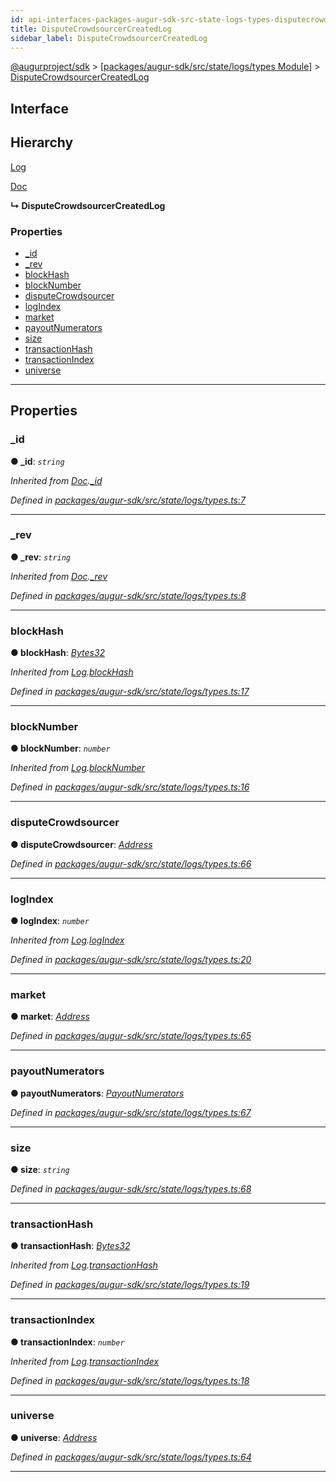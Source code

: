 ```yaml
---
id: api-interfaces-packages-augur-sdk-src-state-logs-types-disputecrowdsourcercreatedlog
title: DisputeCrowdsourcerCreatedLog
sidebar_label: DisputeCrowdsourcerCreatedLog
---
```


[@augurproject/sdk](api-readme.md) > [[packages/augur-sdk/src/state/logs/types Module]](api-modules-packages-augur-sdk-src-state-logs-types-module.md) > [DisputeCrowdsourcerCreatedLog](api-interfaces-packages-augur-sdk-src-state-logs-types-disputecrowdsourcercreatedlog.md)

## Interface

## Hierarchy

 [Log](api-interfaces-packages-augur-sdk-src-state-logs-types-log.md)

 [Doc](api-interfaces-packages-augur-sdk-src-state-logs-types-doc.md)

**↳ DisputeCrowdsourcerCreatedLog**

### Properties

* [_id](api-interfaces-packages-augur-sdk-src-state-logs-types-disputecrowdsourcercreatedlog.md#_id)
* [_rev](api-interfaces-packages-augur-sdk-src-state-logs-types-disputecrowdsourcercreatedlog.md#_rev)
* [blockHash](api-interfaces-packages-augur-sdk-src-state-logs-types-disputecrowdsourcercreatedlog.md#blockhash)
* [blockNumber](api-interfaces-packages-augur-sdk-src-state-logs-types-disputecrowdsourcercreatedlog.md#blocknumber)
* [disputeCrowdsourcer](api-interfaces-packages-augur-sdk-src-state-logs-types-disputecrowdsourcercreatedlog.md#disputecrowdsourcer)
* [logIndex](api-interfaces-packages-augur-sdk-src-state-logs-types-disputecrowdsourcercreatedlog.md#logindex)
* [market](api-interfaces-packages-augur-sdk-src-state-logs-types-disputecrowdsourcercreatedlog.md#market)
* [payoutNumerators](api-interfaces-packages-augur-sdk-src-state-logs-types-disputecrowdsourcercreatedlog.md#payoutnumerators)
* [size](api-interfaces-packages-augur-sdk-src-state-logs-types-disputecrowdsourcercreatedlog.md#size)
* [transactionHash](api-interfaces-packages-augur-sdk-src-state-logs-types-disputecrowdsourcercreatedlog.md#transactionhash)
* [transactionIndex](api-interfaces-packages-augur-sdk-src-state-logs-types-disputecrowdsourcercreatedlog.md#transactionindex)
* [universe](api-interfaces-packages-augur-sdk-src-state-logs-types-disputecrowdsourcercreatedlog.md#universe)

---

## Properties

<a id="_id"></a>

###  _id

**● _id**: *`string`*

*Inherited from [Doc](api-interfaces-packages-augur-sdk-src-state-logs-types-doc.md).[_id](api-interfaces-packages-augur-sdk-src-state-logs-types-doc.md#_id)*

*Defined in [packages/augur-sdk/src/state/logs/types.ts:7](https://github.com/AugurProject/augur/blob/b4365d6894/packages/augur-sdk/src/state/logs/types.ts#L7)*

___
<a id="_rev"></a>

###  _rev

**● _rev**: *`string`*

*Inherited from [Doc](api-interfaces-packages-augur-sdk-src-state-logs-types-doc.md).[_rev](api-interfaces-packages-augur-sdk-src-state-logs-types-doc.md#_rev)*

*Defined in [packages/augur-sdk/src/state/logs/types.ts:8](https://github.com/AugurProject/augur/blob/b4365d6894/packages/augur-sdk/src/state/logs/types.ts#L8)*

___
<a id="blockhash"></a>

###  blockHash

**● blockHash**: *[Bytes32](api-modules-packages-augur-sdk-src-state-logs-types-module.md#bytes32)*

*Inherited from [Log](api-interfaces-packages-augur-sdk-src-state-logs-types-log.md).[blockHash](api-interfaces-packages-augur-sdk-src-state-logs-types-log.md#blockhash)*

*Defined in [packages/augur-sdk/src/state/logs/types.ts:17](https://github.com/AugurProject/augur/blob/b4365d6894/packages/augur-sdk/src/state/logs/types.ts#L17)*

___
<a id="blocknumber"></a>

###  blockNumber

**● blockNumber**: *`number`*

*Inherited from [Log](api-interfaces-packages-augur-sdk-src-state-logs-types-log.md).[blockNumber](api-interfaces-packages-augur-sdk-src-state-logs-types-log.md#blocknumber)*

*Defined in [packages/augur-sdk/src/state/logs/types.ts:16](https://github.com/AugurProject/augur/blob/b4365d6894/packages/augur-sdk/src/state/logs/types.ts#L16)*

___
<a id="disputecrowdsourcer"></a>

###  disputeCrowdsourcer

**● disputeCrowdsourcer**: *[Address](api-modules-packages-augur-sdk-src-state-logs-types-module.md#address)*

*Defined in [packages/augur-sdk/src/state/logs/types.ts:66](https://github.com/AugurProject/augur/blob/b4365d6894/packages/augur-sdk/src/state/logs/types.ts#L66)*

___
<a id="logindex"></a>

###  logIndex

**● logIndex**: *`number`*

*Inherited from [Log](api-interfaces-packages-augur-sdk-src-state-logs-types-log.md).[logIndex](api-interfaces-packages-augur-sdk-src-state-logs-types-log.md#logindex)*

*Defined in [packages/augur-sdk/src/state/logs/types.ts:20](https://github.com/AugurProject/augur/blob/b4365d6894/packages/augur-sdk/src/state/logs/types.ts#L20)*

___
<a id="market"></a>

###  market

**● market**: *[Address](api-modules-packages-augur-sdk-src-state-logs-types-module.md#address)*

*Defined in [packages/augur-sdk/src/state/logs/types.ts:65](https://github.com/AugurProject/augur/blob/b4365d6894/packages/augur-sdk/src/state/logs/types.ts#L65)*

___
<a id="payoutnumerators"></a>

###  payoutNumerators

**● payoutNumerators**: *[PayoutNumerators](api-modules-packages-augur-sdk-src-state-logs-types-module.md#payoutnumerators)*

*Defined in [packages/augur-sdk/src/state/logs/types.ts:67](https://github.com/AugurProject/augur/blob/b4365d6894/packages/augur-sdk/src/state/logs/types.ts#L67)*

___
<a id="size"></a>

###  size

**● size**: *`string`*

*Defined in [packages/augur-sdk/src/state/logs/types.ts:68](https://github.com/AugurProject/augur/blob/b4365d6894/packages/augur-sdk/src/state/logs/types.ts#L68)*

___
<a id="transactionhash"></a>

###  transactionHash

**● transactionHash**: *[Bytes32](api-modules-packages-augur-sdk-src-state-logs-types-module.md#bytes32)*

*Inherited from [Log](api-interfaces-packages-augur-sdk-src-state-logs-types-log.md).[transactionHash](api-interfaces-packages-augur-sdk-src-state-logs-types-log.md#transactionhash)*

*Defined in [packages/augur-sdk/src/state/logs/types.ts:19](https://github.com/AugurProject/augur/blob/b4365d6894/packages/augur-sdk/src/state/logs/types.ts#L19)*

___
<a id="transactionindex"></a>

###  transactionIndex

**● transactionIndex**: *`number`*

*Inherited from [Log](api-interfaces-packages-augur-sdk-src-state-logs-types-log.md).[transactionIndex](api-interfaces-packages-augur-sdk-src-state-logs-types-log.md#transactionindex)*

*Defined in [packages/augur-sdk/src/state/logs/types.ts:18](https://github.com/AugurProject/augur/blob/b4365d6894/packages/augur-sdk/src/state/logs/types.ts#L18)*

___
<a id="universe"></a>

###  universe

**● universe**: *[Address](api-modules-packages-augur-sdk-src-state-logs-types-module.md#address)*

*Defined in [packages/augur-sdk/src/state/logs/types.ts:64](https://github.com/AugurProject/augur/blob/b4365d6894/packages/augur-sdk/src/state/logs/types.ts#L64)*

___

